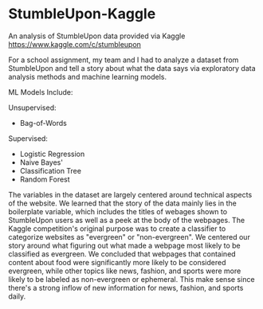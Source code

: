 # StumbleUpon-Kaggle
An analysis of StumbleUpon data provided via Kaggle
https://www.kaggle.com/c/stumbleupon

For a school assignment, my team and I had to analyze a dataset from StumbleUpon and tell a story about what the data says via exploratory data analysis methods and machine learning models. 

ML Models Include:

Unsupervised:
- Bag-of-Words

Supervised: 
- Logistic Regression
- Naive Bayes'
- Classification Tree
- Random Forest

The variables in the dataset are largely centered around technical aspects of the website. We learned that the story of the data mainly lies in the boilerplate variable, which includes the titles of webages shown to StumbleUpon users as well as a peek at the body of the webpages. The Kaggle competition's original purpose was to create a classifier to categorize websites as "evergreen" or "non-evergreen". We centered our story around what figuring out what made a webpage most likely to be classified as evergreen. We concluded that webpages that contained content about food were significantly more likely to be considered evergreen, while other topics like news, fashion, and sports were more likely to be labeled as non-evergreen or ephemeral. This make sense since there's a strong inflow of new information for news, fashion, and sports daily. 
